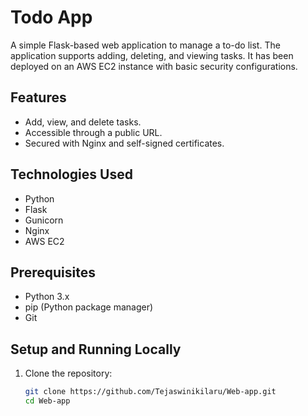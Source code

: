 # Todo App

A simple Flask-based web application to manage a to-do list. The application supports adding, deleting, and viewing tasks. It has been deployed on an AWS EC2 instance with basic security configurations.

## Features
- Add, view, and delete tasks.
- Accessible through a public URL.
- Secured with Nginx and self-signed certificates.

## Technologies Used
- Python
- Flask
- Gunicorn
- Nginx
- AWS EC2

## Prerequisites
- Python 3.x
- pip (Python package manager)
- Git

## Setup and Running Locally

1. Clone the repository:
   ```bash
   git clone https://github.com/Tejaswinikilaru/Web-app.git
   cd Web-app

